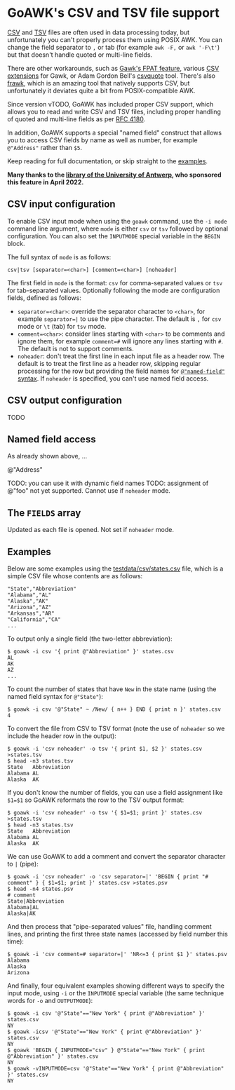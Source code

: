 
# GoAWK's CSV and TSV file support

[CSV](https://en.wikipedia.org/wiki/Comma-separated_values) and [TSV](https://en.wikipedia.org/wiki/Tab-separated_values) files are often used in data processing today, but unfortunately you can't properly process them using POSIX AWK. You can change the field separator to `,` or tab (for example `awk -F,` or `awk '-F\t'`) but that doesn't handle quoted or multi-line fields.

There are other workarounds, such as [Gawk's FPAT feature](https://www.gnu.org/software/gawk/manual/html_node/Splitting-By-Content.html), various [CSV extensions](http://mcollado.z15.es/xgawk/) for Gawk, or Adam Gordon Bell's [csvquote](https://github.com/adamgordonbell/csvquote) tool. There's also [frawk](https://github.com/ezrosent/frawk), which is an amazing tool that natively supports CSV, but unfortunately it deviates quite a bit from POSIX-compatible AWK.

Since version vTODO, GoAWK has included proper CSV support, which allows you to read and write CSV and TSV files, including proper handling of quoted and multi-line fields as per [RFC 4180](https://rfc-editor.org/rfc/rfc4180.html).

In addition, GoAWK supports a special "named field" construct that allows you to access CSV fields by name as well as number, for example `@"Address"` rather than `$5`.

Keep reading for full documentation, or skip straight to the [examples](#examples).

**Many thanks to the [library of the University of Antwerp](https://www.uantwerpen.be/en/library/), who sponsored this feature in April 2022.**


## CSV input configuration

To enable CSV input mode when using the `goawk` command, use the `-i mode` command line argument, where `mode` is either `csv` or `tsv` followed by optional configuration. You can also set the `INPUTMODE` special variable in the `BEGIN` block.

The full syntax of `mode` is as follows:

```
csv|tsv [separator=<char>] [comment=<char>] [noheader]
```

The first field in `mode` is the format: `csv` for comma-separated values or `tsv` for tab-separated values. Optionally following the mode are configuration fields, defined as follows:

* `separator=<char>`: override the separator character to `<char>`, for example `separator=|` to use the pipe character. The default is `,` for `csv` mode or `\t` (tab) for `tsv` mode.
* `comment=<char>`: consider lines starting with `<char>` to be comments and ignore them, for example `comment=#` will ignore any lines starting with `#`. The default is not to support comments.
* `noheader`: don't treat the first line in each input file as a header row. The default is to treat the first line as a header row, skipping regular processing for the row but providing the field names for [`@"named-field"` syntax](#named-field-access). If `noheader` is specified, you can't use named field access.



## CSV output configuration

TODO


## Named field access

As already shown above, ...

@"Address"

TODO: you can use it with dynamic field names
TODO: assignment of @"foo" not yet supported.
Cannot use if `noheader` mode.


## The `FIELDS` array

Updated as each file is opened. Not set if `noheader` mode.


## Examples

Below are some examples using the [testdata/csv/states.csv](https://github.com/benhoyt/goawk/blob/master/testdata/csv/states.csv) file, which is a simple CSV file whose contents are as follows:

```
"State","Abbreviation"
"Alabama","AL"
"Alaska","AK"
"Arizona","AZ"
"Arkansas","AR"
"California","CA"
...
```

To output only a single field (the two-letter abbreviation):

```
$ goawk -i csv '{ print @"Abbreviation" }' states.csv
AL
AK
AZ
...
```

To count the number of states that have `New` in the state name (using the named field syntax for `@"State"`):

```
$ goawk -i csv '@"State" ~ /New/ { n++ } END { print n }' states.csv
4
```

To convert the file from CSV to TSV format (note the use of `noheader` so we include the header row in the output):

```
$ goawk -i 'csv noheader' -o tsv '{ print $1, $2 }' states.csv >states.tsv
$ head -n3 states.tsv
State   Abbreviation
Alabama AL
Alaska  AK
```

If you don't know the number of fields, you can use a field assignment like `$1=$1` so GoAWK reformats the row to the TSV output format:

```
$ goawk -i 'csv noheader' -o tsv '{ $1=$1; print }' states.csv >states.tsv
$ head -n3 states.tsv
State   Abbreviation
Alabama AL
Alaska  AK
```

We can use GoAWK to add a comment and convert the separator character to `|` (pipe):

```
$ goawk -i 'csv noheader' -o 'csv separator=|' 'BEGIN { print "# comment" } { $1=$1; print }' states.csv >states.psv
$ head -n4 states.psv
# comment
State|Abbreviation
Alabama|AL
Alaska|AK
```

And then process that "pipe-separated values" file, handling comment lines, and printing the first three state names (accessed by field number this time):

```
$ goawk -i 'csv comment=# separator=|' 'NR<=3 { print $1 }' states.psv
Alabama
Alaska
Arizona
```

And finally, four equivalent examples showing different ways to specify the input mode, using `-i` or the `INPUTMODE` special variable (the same technique words for `-o` and `OUTPUTMODE`):

```
$ goawk -i csv '@"State"=="New York" { print @"Abbreviation" }' states.csv
NY
$ goawk -icsv '@"State"=="New York" { print @"Abbreviation" }' states.csv
NY
$ goawk 'BEGIN { INPUTMODE="csv" } @"State"=="New York" { print @"Abbreviation" }' states.csv
NY
$ goawk -vINPUTMODE=csv '@"State"=="New York" { print @"Abbreviation" }' states.csv
NY
```


##
